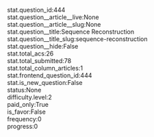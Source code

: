 stat.question_id:444  
stat.question__article__live:None  
stat.question__article__slug:None  
stat.question__title:Sequence Reconstruction  
stat.question__title_slug:sequence-reconstruction  
stat.question__hide:False  
stat.total_acs:26  
stat.total_submitted:78  
stat.total_column_articles:1  
stat.frontend_question_id:444  
stat.is_new_question:False  
status:None  
difficulty.level:2  
paid_only:True  
is_favor:False  
frequency:0  
progress:0  

